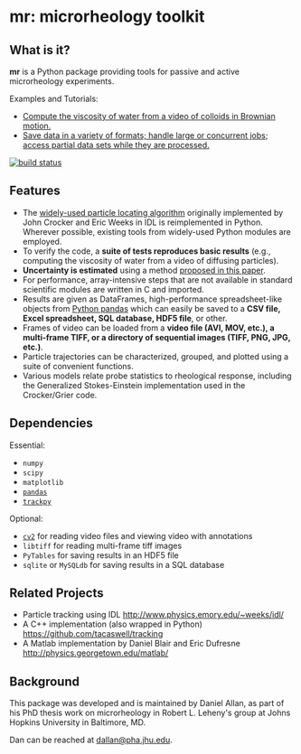 mr: microrheology toolkit
=========================

What is it?
-----------

**mr** is a Python package providing tools for passive and active microrheology experiments.

Examples and Tutorials:
  * [Compute the viscosity of water from a video of colloids in Brownian motion.](http://nbviewer.ipython.org/url/raw.github.com/danielballan/mr/master/examples/mr%20simple%20example.ipynb)
  * [Save data in a variety of formats; handle large or concurrent jobs; access partial data sets while they are processed.](http://nbviewer.ipython.org/url/raw.github.com/danielballan/mr/master/examples/tools%20for%20large%20or%20concurrent%20jobs.ipynb)

[![build status](https://travis-ci.org/danielballan/mr.png)](https://travis-ci.org/danielballan/mr)

Features
--------

  * The [widely-used particle locating algorithm](http://www.physics.emory.edu/~weeks/idl/tracking.html) originally implemented
    by John Crocker and Eric Weeks in IDL is reimplemented in
    Python. Wherever possible, existing tools from widely-used Python modules 
    are employed.
  * To verify the code, a **suite of tests reproduces basic results** (e.g., 
    computing the viscosity of water from a video of diffusing particles).
  * **Uncertainty is estimated** using a method [proposed in this paper](http://dx.doi.org/10.1529/biophysj.104.042457).
  * For performance, array-intensive steps that are not available in
    standard scientific modules are written in C and imported.
  * Results are given as DataFrames, high-performance spreadsheet-like objects 
    from [Python pandas](http://pandas.pydata.org/pandas-docs/stable/overview.html) which can easily be saved to a **CSV file, Excel spreadsheet, 
    SQL database, HDF5 file**, or other.
  * Frames of video can be loaded from a **video file (AVI, MOV, etc.), a**
    **multi-frame TIFF, or a directory of sequential images (TIFF, 
    PNG, JPG, etc.)**.
  * Particle trajectories can be 
    characterized, grouped, and plotted using a suite of convenient functions.
  * Various models relate probe statistics to rheological response, including
    the Generalized Stokes-Einstein implementation used in the Crocker/Grier 
    code.

Dependencies
------------

Essential:

  * ``numpy``
  * ``scipy``
  * ``matplotlib``
  * [``pandas``](http://pandas.pydata.org/pandas-docs/stable/overview.html)
  * [``trackpy``](https://github.com/tacaswell/trackpy)


Optional:

  * [``cv2``](http://opencv.org/downloads.html) for reading video files
      and viewing video with annotations
  * ``libtiff`` for reading multi-frame tiff images
  * ``PyTables`` for saving results in an HDF5 file
  * ``sqlite`` or ``MySQLdb`` for saving results in a SQL database

Related Projects
----------------

  * Particle tracking using IDL http://www.physics.emory.edu/~weeks/idl/
  * A C++ implementation (also wrapped in Python) https://github.com/tacaswell/tracking
  * A Matlab implementation by Daniel Blair and Eric Dufresne http://physics.georgetown.edu/matlab/

Background
----------

This package was developed and is maintained by Daniel Allan, as part of his
PhD thesis work on microrheology in Robert L. Leheny's group at Johns Hopkins
University in Baltimore, MD.

Dan can be reached at dallan@pha.jhu.edu.
